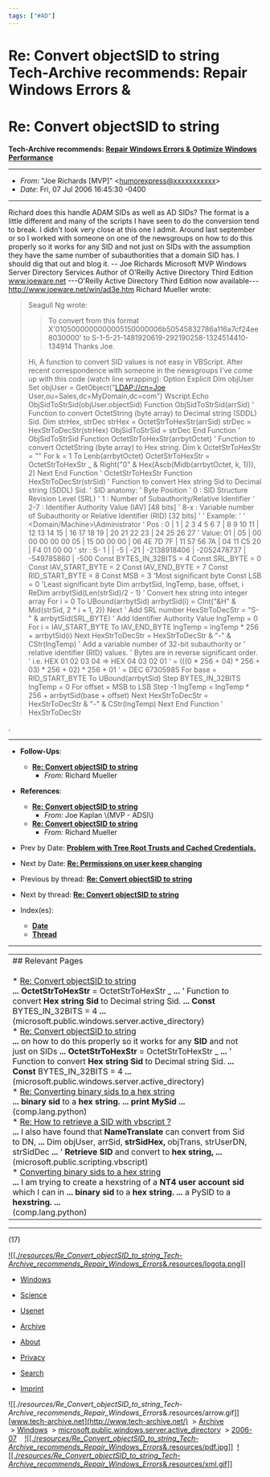 ```yaml
---
tags: ["#AD"]
---
```

# Re: Convert objectSID to string Tech-Archive recommends: Repair Windows Errors &

# Re: Convert objectSID to string

**Tech-Archive recommends: [Repair Windows Errors & Optimize Windows Performance](http://www.liutilities.com/affcb/?id=RBderkeiler&aff=8951&xat=keilerRBTL1techarive)**

* * *

* _From_: "Joe Richards \[MVP\]" <[humorexpress@xxxxxxxxxxx](mailto:humorexpress@DOMAIN.HIDDEN)\>
* _Date_: Fri, 07 Jul 2006 16:45:30 -0400

* * *

Richard does this handle ADAM SIDs as well as AD SIDs? The format is a little different and many of the scripts I have seen to do the conversion tend to break. I didn't look very close at this one I admit.
Around last september or so I worked with someone on one of the newsgroups on how to do this properly so it works for any SID and not just on SIDs with the assumption they have the same number of subauthorities that a domain SID has.
I should dig that out and blog it.
\--
Joe Richards Microsoft MVP Windows Server Directory Services
Author of O'Reilly Active Directory Third Edition
www.joeware.net
\---O'Reilly Active Directory Third Edition now available---
<http://www.joeware.net/win/ad3e.htm>
Richard Mueller wrote:

> Seagull Ng wrote:
> 
> > To convert from this format
> > X'0105000000000005150000006b50545832786a116a7cf24ee8030000' to
> > S-1-5-21-1481920619-292190258-1324514410-134914
> > Thanks Joe.
> 
> Hi,
> A function to convert SID values is not easy in VBScript. After recent correspondence with someone in the newsgroups I've come up with this code (watch line wrapping):
> Option Explicit
> Dim objUser
> Set objUser = GetObject("[LDAP://cn=Joe](http://ldap://cn=Joe) User,ou=Sales,dc=MyDomain,dc=com")
> Wscript.Echo ObjSidToStrSid(objUser.objectSid)
> Function ObjSidToStrSid(arrSid)
> ' Function to convert OctetString (byte array) to Decimal string (SDDL) Sid.
> Dim strHex, strDec
> strHex = OctetStrToHexStr(arrSid)
> strDec = HexStrToDecStr(strHex)
> ObjSidToStrSid = strDec
> End Function ' ObjSidToStrSid
> Function OctetStrToHexStr(arrbytOctet)
> ' Function to convert OctetString (byte array) to Hex string.
> Dim k
> OctetStrToHexStr = ""
> For k = 1 To Lenb(arrbytOctet)
> OctetStrToHexStr = OctetStrToHexStr \_
> & Right("0" & Hex(Ascb(Midb(arrbytOctet, k, 1))), 2)
> Next
> End Function ' OctetStrToHexStr
> Function HexStrToDecStr(strSid)
> ' Function to convert Hex string Sid to Decimal string (SDDL) Sid.
> ' SID anatomy:
> ' Byte Position
> ' 0 : SID Structure Revision Level (SRL)
> ' 1 : Number of Subauthority/Relative Identifier
> ' 2-7 : Identifier Authority Value (IAV) \[48 bits\]
> ' 8-x : Variable number of Subauthority or Relative Identifier (RID) \[32 bits\]
> '
> ' Example:
> '
> ' <Domain/Machine>\\Administrator
> ' Pos : 0 | 1 | 2 3 4 5 6 7 | 8 9 10 11 | 12 13 14 15 | 16 17 18 19 | 20 21 22 23 | 24 25 26 27
> ' Value: 01 | 05 | 00 00 00 00 00 05 | 15 00 00 00 | 06 4E 7D 7F | 11 57 56 7A | 04 11 C5 20 | F4 01 00 00
> ' str : S- 1 | | -5 | -21 | -2138918406 | -2052478737 | -549785860 | -500
> Const BYTES\_IN\_32BITS = 4
> Const SRL\_BYTE = 0
> Const IAV\_START\_BYTE = 2
> Const IAV\_END\_BYTE = 7
> Const RID\_START\_BYTE = 8
> Const MSB = 3 'Most significant byte
> Const LSB = 0 'Least significant byte
> Dim arrbytSid, lngTemp, base, offset, i
> ReDim arrbytSid(Len(strSid)/2 - 1)
> ' Convert hex string into integer array
> For i = 0 To UBound(arrbytSid)
> arrbytSid(i) = CInt("&H" & Mid(strSid, 2 \* i + 1, 2))
> Next
> ' Add SRL number
> HexStrToDecStr = "S-" & arrbytSid(SRL\_BYTE)
> ' Add Identifier Authority Value
> lngTemp = 0
> For i = IAV\_START\_BYTE To IAV\_END\_BYTE
> lngTemp = lngTemp \* 256 + arrbytSid(i)
> Next
> HexStrToDecStr = HexStrToDecStr & "-" & CStr(lngTemp)
> ' Add a variable number of 32-bit subauthority or
> ' relative identifier (RID) values.
> ' Bytes are in reverse significant order.
> ' i.e. HEX 01 02 03 04 => HEX 04 03 02 01
> ' = (((0 \* 256 + 04) \* 256 + 03) \* 256 + 02) \* 256 + 01
> ' = DEC 67305985
> For base = RID\_START\_BYTE To UBound(arrbytSid) Step BYTES\_IN\_32BITS
> lngTemp = 0
> For offset = MSB to LSB Step -1
> lngTemp = lngTemp \* 256 + arrbytSid(base + offset)
> Next
> HexStrToDecStr = HexStrToDecStr & "-" & CStr(lngTemp)
> Next
> End Function ' HexStrToDecStr

.

* * *

* **Follow-Ups**:
	* **[Re: Convert objectSID to string](http://msg00396.html/)**
		* _From:_ Richard Mueller

* **References**:
	* **[Re: Convert objectSID to string](http://msg00368.html/)**
		* _From:_ Joe Kaplan \\(MVP - ADSI\\)
	* **[Re: Convert objectSID to string](http://msg00373.html/)**
		* _From:_ Richard Mueller

* Prev by Date: **[Problem with Tree Root Trusts and Cached Credentials.](http://msg00391.html/)**
* Next by Date: **[Re: Permissions on user keep changing](http://msg00393.html/)**
* Previous by thread: **[Re: Convert objectSID to string](http://msg00379.html/)**
* Next by thread: **[Re: Convert objectSID to string](http://msg00396.html/)**
* Index(es):
	* [**Date**](http://maillist.html/#00392)
	* [**Thread**](http://threads.html/#00392)

* * *

|     |     |
| --- | --- |
| ## Relevant Pages<br><br>* [Re: Convert objectSID to string](http://www.tech-archive.net/Archive/Windows/microsoft.public.windows.server.active_directory/2006-07/msg00373.html)<br>	**...** **OctetStrToHexStr** = OctetStrToHexStr \_ **...** ' Function to convert **Hex string Sid** to Decimal string Sid. **...** **Const** BYTES\_IN\_32BITS = 4 **...**<br>	(microsoft.public.windows.server.active\_directory)<br>* [Re: Convert objectSID to string](http://www.tech-archive.net/Archive/Windows/microsoft.public.windows.server.active_directory/2006-07/msg00396.html)<br>	**...** on how to do this properly so it works for any **SID** and not just on SIDs **...** **OctetStrToHexStr** = OctetStrToHexStr \_ **...** ' Function to convert **Hex string Sid** to Decimal string Sid. **...** **Const** BYTES\_IN\_32BITS = 4 **...**<br>	(microsoft.public.windows.server.active\_directory)<br>* [Re: Converting binary sids to a hex string](http://coding.derkeiler.com/Archive/Python/comp.lang.python/2006-06/msg01451.html)<br>	**...** **binary sid** to a **hex string.** **...** **print MySid** **...**<br>	(comp.lang.python)<br>* [Re: How to retrieve a SID with vbscript ?](http://www.tech-archive.net/Archive/Scripting/microsoft.public.scripting.vbscript/2004-12/0193.html)<br>	**...** I also have found that **NameTranslate** can convert from Sid to DN, **...** Dim objUser, arrSid, **strSidHex,** objTrans, strUserDN, strSidDec **...** ' **Retrieve SID** and convert to **hex string,** **...**<br>	(microsoft.public.scripting.vbscript)<br>* [Converting binary sids to a hex string](http://coding.derkeiler.com/Archive/Python/comp.lang.python/2006-06/msg01049.html)<br>	**...** I am trying to create a hexstring of a **NT4 user account sid** which I can in **...** **binary sid** to a **hex string.** **...** a PySID to a **hexstring.** **...**<br>	(comp.lang.python) |     |

* * *

(17)

[![[./_resources/Re_Convert_objectSID_to_string_Tech-Archive_recommends_Repair_Windows_Errors_&.resources/logota.png]]](http://www.tech-archive.net/Archive/Windows/microsoft.public.windows.server.active_directory/2006-07/)

* [Windows](http://www.tech-archive.net/)
* [Science](http://sci.tech-archive.net/)
* [Usenet](http://newsgroups.derkeiler.com/)

* [Archive](http://www.tech-archive.net/Archive/)
* [About](http://www.derkeiler.com/about/)
* [Privacy](http://www.tech-archive.net/privacy/)
* [Search](http://www.tech-archive.net/search/)
* [Imprint](http://www.derkeiler.com/about/imprint)

![[./_resources/Re_Convert_objectSID_to_string_Tech-Archive_recommends_Repair_Windows_Errors_&.resources/arrow.gif]][www.tech-archive.net](http://www.tech-archive.net/)  > [Archive](http://www.tech-archive.net/Archive/)  > [Windows](http://www.tech-archive.net/Archive/Windows/)  > [microsoft.public.windows.server.active_directory](http://www.tech-archive.net/Archive/Windows/microsoft.public.windows.server.active_directory/)  > [2006-07](http://www.tech-archive.net/Archive/Windows/microsoft.public.windows.server.active_directory/2006-07/)    [![[./_resources/Re_Convert_objectSID_to_string_Tech-Archive_recommends_Repair_Windows_Errors_&.resources/pdf.jpg]]](http://www.tech-archive.net/pdf/Archive/Windows/microsoft.public.windows.server.active_directory/2006-07/msg00392.pdf)  [![[./_resources/Re_Convert_objectSID_to_string_Tech-Archive_recommends_Repair_Windows_Errors_&.resources/xml.gif]]](http://www.tech-archive.net/Archive/Windows/microsoft.public.windows.server.active_directory/rss.xml)
